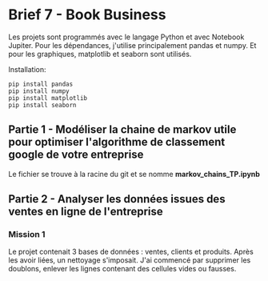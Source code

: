 # Brief 7 - Book Business

Les projets sont programmés avec le langage Python et avec Notebook Jupiter.
Pour les dépendances, j'utilise principalement pandas et numpy. Et pour les graphiques, matplotlib et seaborn sont utilisés.

Installation:
```
pip install pandas
pip install numpy
pip install matplotlib
pip install seaborn
```

## Partie 1 - Modéliser la chaine de markov utile pour optimiser l'algorithme de classement google de votre entreprise

Le fichier se trouve à la racine du git et se nomme **markov_chains_TP.ipynb**


## Partie 2 - Analyser les données issues des ventes en ligne de l'entreprise

### Mission 1
Le projet contenait 3 bases de données : ventes, clients et produits. Après les avoir liées, un nettoyage s'imposait.
J'ai commencé par supprimer les doublons, enlever les lignes contenant des cellules vides ou fausses.
